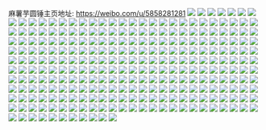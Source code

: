 麻薯芋圆锤主页地址: https://weibo.com/u/5858281281 
![](https://wx4.sinaimg.cn/mw2000/006osKzLgy1h911mhyg35j326s26shdt.jpg) 
![](https://wx4.sinaimg.cn/mw2000/006osKzLgy1h90rvw7mr4j31r02kqkjl.jpg) 
![](https://wx4.sinaimg.cn/mw2000/006osKzLgy1h90rtoqmxzj32kx26chdt.jpg) 
![](https://wx4.sinaimg.cn/mw2000/006osKzLgy1h90rtmxl3nj325x25xqv6.jpg) 
![](https://wx4.sinaimg.cn/mw2000/006osKzLgy1h90rtk5wy3j31s11k9e81.jpg) 
![](https://wx4.sinaimg.cn/mw2000/006osKzLgy1h8zuapjpqzj335s251x6p.jpg) 
![](https://wx4.sinaimg.cn/mw2000/006osKzLgy1h8zuaok31dj31hc0u01kx.jpg) 
![](https://wx4.sinaimg.cn/mw2000/006osKzLgy1h8zuanmcjtj335s23u7wh.jpg) 
![](https://wx4.sinaimg.cn/mw2000/006osKzLgy1h8zujez3pdj337k1t0npd.jpg) 
![](https://wx4.sinaimg.cn/mw2000/006osKzLgy1h8ymrqx9smj32a929iqv6.jpg) 
![](https://wx4.sinaimg.cn/mw2000/006osKzLgy1h8wu9gl99tj30wh0q8791.jpg) 
![](https://wx4.sinaimg.cn/mw2000/006osKzLgy1h8rnbybq9yj30s30edn14.jpg) 
![](https://wx4.sinaimg.cn/mw2000/006osKzLgy1h8rnc0kvlij30rx0ghtb4.jpg) 
![](https://wx4.sinaimg.cn/mw2000/006osKzLgy1h8rnbzmi98j30sb0jugst.jpg) 
![](https://wx4.sinaimg.cn/mw2000/006osKzLgy1h8rnc03wr1j31ds0n0426.jpg) 
![](https://wx4.sinaimg.cn/mw2000/006osKzLgy1h8n701b4ilj335s23w4qp.jpg) 
![](https://wx4.sinaimg.cn/mw2000/006osKzLgy1h8n705rg8bj31wn37kkjl.jpg) 
![](https://wx4.sinaimg.cn/mw2000/006osKzLgy1h8n700dlpej329i37kkjl.jpg) 
![](https://wx4.sinaimg.cn/mw2000/006osKzLgy1h8lrszguspj32c02c01kz.jpg) 
![](https://wx4.sinaimg.cn/mw2000/006osKzLgy1h8l8yviz9sj30ut0utgv1.jpg) 
![](https://wx4.sinaimg.cn/mw2000/006osKzLgy1h8iviqzs0gj30wh0nm75n.jpg) 
![](https://wx4.sinaimg.cn/mw2000/006osKzLgy1h8g836laidj30wi1794ay.jpg) 
![](https://wx4.sinaimg.cn/mw2000/006osKzLgy1h8g835paomj31nj28whdt.jpg) 
![](https://wx4.sinaimg.cn/mw2000/006osKzLgy1h8g8379evtj31401e07cz.jpg) 
![](https://wx4.sinaimg.cn/mw2000/006osKzLgy1h8fuwxou3mj32c02c0kjm.jpg) 
![](https://wx4.sinaimg.cn/mw2000/006osKzLgy1h8e3k9bjpxj31jk223ton.jpg) 
![](https://wx4.sinaimg.cn/mw2000/006osKzLgy1h8e3kdppicj31jk223k7h.jpg) 
![](https://wx4.sinaimg.cn/mw2000/006osKzLgy1h8e3ka75a7j31jk223duq.jpg) 
![](https://wx4.sinaimg.cn/mw2000/006osKzLgy1h8e3kb8du8j31jk223wt9.jpg) 
![](https://wx4.sinaimg.cn/mw2000/006osKzLgy1h8e3kcih7fj31jk223wvy.jpg) 
![](https://wx4.sinaimg.cn/mw2000/006osKzLgy1h8e3k8fanlj31jk223k6s.jpg) 
![](https://wx4.sinaimg.cn/mw2000/006osKzLgy1h8e3k7hxhvj31jk22314t.jpg) 
![](https://wx4.sinaimg.cn/mw2000/006osKzLgy1h8e3kezuffj31jk223wyw.jpg) 
![](https://wx4.sinaimg.cn/mw2000/006osKzLgy1h8bx7wo08dj32c02c0kjn.jpg) 
![](https://wx4.sinaimg.cn/mw2000/006osKzLgy1h8bx7pghtaj32c02c0x6r.jpg) 
![](https://wx4.sinaimg.cn/mw2000/006osKzLgy1h8bbe5kq4wj31sc2dsqv5.jpg) 
![](https://wx4.sinaimg.cn/mw2000/006osKzLgy1h8bbe6elw7j30sz13wwui.jpg) 
![](https://wx4.sinaimg.cn/mw2000/006osKzLgy1h8bbe7pgdij30sl0r9gwz.jpg) 
![](https://wx4.sinaimg.cn/mw2000/006osKzLgy1h8bbe8djnij30u00u07dy.jpg) 
![](https://wx4.sinaimg.cn/mw2000/006osKzLgy1h8bbe9113vj30u00u0wlr.jpg) 
![](https://wx4.sinaimg.cn/mw2000/006osKzLgy1h8bbe9me8xj30u00u0474.jpg) 
![](https://wx4.sinaimg.cn/mw2000/006osKzLgy1h863sti9u2j30wi0k8q6x.jpg) 
![](https://wx4.sinaimg.cn/mw2000/006osKzLgy1h863j7oxrhj3271271137.jpg) 
![](https://wx4.sinaimg.cn/mw2000/006osKzLgy1h80f8hnnu1j32c0340e83.jpg) 
![](https://wx4.sinaimg.cn/mw2000/006osKzLgy1h7xy3yv8b4j31900u0gns.jpg) 
![](https://wx4.sinaimg.cn/mw2000/006osKzLgy1h7xy3y6cy6j30u013ywgc.jpg) 
![](https://wx4.sinaimg.cn/mw2000/006osKzLgy1h7xy3xlu14j31900u0gly.jpg) 
![](https://wx4.sinaimg.cn/mw2000/006osKzLgy1h7xlw5kwkdj30q50q5782.jpg) 
![](https://wx4.sinaimg.cn/mw2000/006osKzLgy1h7xlwe5i7vj32to29gb2c.jpg) 
![](https://wx4.sinaimg.cn/mw2000/006osKzLgy1h7xlwgyic8j317r17rtnm.jpg) 
![](https://wx4.sinaimg.cn/mw2000/006osKzLgy1h7xlwg1y0fj30xc2zd4qp.jpg) 
![](https://wx4.sinaimg.cn/mw2000/006osKzLgy1h7xlx0s4x6j30u00u0ti0.jpg) 
![](https://wx4.sinaimg.cn/mw2000/006osKzLgy1h7xlw9uek8j334033y4qr.jpg) 
![](https://wx4.sinaimg.cn/mw2000/006osKzLgy1h7wpgxpqszj30xw0xwk6r.jpg) 
![](https://wx4.sinaimg.cn/mw2000/006osKzLgy1h7wpgwwcj8j30xw0xw7c4.jpg) 
![](https://wx4.sinaimg.cn/mw2000/006osKzLgy1h7wpjaesxij321h1j41kx.jpg) 
![](https://wx4.sinaimg.cn/mw2000/006osKzLgy1h7wpjdgs7uj32c02c0u0y.jpg) 
![](https://wx4.sinaimg.cn/mw2000/006osKzLgy1h7tb1o7vbrj30tu0w07a8.jpg) 
![](https://wx4.sinaimg.cn/mw2000/006osKzLgy1h7qk9clmnbj32by33ze82.jpg) 
![](https://wx4.sinaimg.cn/mw2000/006osKzLgy1h7qk97c7nlj31yi1n5hdt.jpg) 
![](https://wx4.sinaimg.cn/mw2000/006osKzLgy1h7qk9fl4w4j321p2q9b2a.jpg) 
![](https://wx4.sinaimg.cn/mw2000/006osKzLgy1h7qk9l5lvgj31401e0aff.jpg) 
![](https://wx4.sinaimg.cn/mw2000/006osKzLgy1h7qk9hgbzsj30w61l74go.jpg) 
![](https://wx4.sinaimg.cn/mw2000/006osKzLgy1h7qk9kj868j31y92d6qv6.jpg) 
![](https://wx4.sinaimg.cn/mw2000/006osKzLgy1h7mhmaz3baj30ke0fb40v.jpg) 
![](https://wx4.sinaimg.cn/mw2000/006osKzLgy1h7hgupjq37j30u019046v.jpg) 
![](https://wx4.sinaimg.cn/mw2000/006osKzLgy1h7e13vn791j31jk2bb4qp.jpg) 
![](https://wx4.sinaimg.cn/mw2000/006osKzLgy1h7e13w8pisj30tm13iwj2.jpg) 
![](https://wx4.sinaimg.cn/mw2000/006osKzLgy1h7e13ursk7j316o1s019q.jpg) 
![](https://wx4.sinaimg.cn/mw2000/006osKzLgy1h7e1675d9bj30tz1figvi.jpg) 
![](https://wx4.sinaimg.cn/mw2000/006osKzLgy1h77k8net98j30r211fn61.jpg) 
![](https://wx4.sinaimg.cn/mw2000/006osKzLgy1h719m6rndlj30n911gtez.jpg) 
![](https://wx4.sinaimg.cn/mw2000/006osKzLgy1h719lblcihj30n11auq91.jpg) 
![](https://wx4.sinaimg.cn/mw2000/006osKzLgy1h6y9sq555lj31ac0zn7ce.jpg) 
![](https://wx4.sinaimg.cn/mw2000/006osKzLgy1h6wqpqzrizj30u00jkq99.jpg) 
![](https://wx4.sinaimg.cn/mw2000/006osKzLgy1h6sjw65nsdj30v40v4age.jpg) 
![](https://wx4.sinaimg.cn/mw2000/006osKzLgy1h6r2n1ookzj32dr367qv5.jpg) 
![](https://wx4.sinaimg.cn/mw2000/006osKzLgy1h6ppkbmxy9j30u01aydl3.jpg) 
![](https://wx4.sinaimg.cn/mw2000/006osKzLgy1h6btv9obo4j31yc0wiqv5.jpg) 
![](https://wx4.sinaimg.cn/mw2000/006osKzLgy1h6btv1p4fcj329e11m4qp.jpg) 
![](https://wx4.sinaimg.cn/mw2000/006osKzLgy1h62kveozy2j31401e0tia.jpg) 
![](https://wx4.sinaimg.cn/mw2000/006osKzLgy1h62kvdu9vsj32c0340e82.jpg) 
![](https://wx4.sinaimg.cn/mw2000/006osKzLgy1h62kvm8g4kj32a32k4u0x.jpg) 
![](https://wx4.sinaimg.cn/mw2000/006osKzLgy1h62kw49vinj32c02c0kjn.jpg) 
![](https://wx4.sinaimg.cn/mw2000/006osKzLgy1h62kvzynslj32c02c0b2a.jpg) 
![](https://wx4.sinaimg.cn/mw2000/006osKzLgy1h5tonaotvgj30wi0bv414.jpg) 
![](https://wx4.sinaimg.cn/mw2000/006osKzLgy1h5jdv2tvp7j32tu242qv5.jpg) 
![](https://wx4.sinaimg.cn/mw2000/006osKzLgy1h5jduxbgz8j32aa2a7npe.jpg) 
![](https://wx4.sinaimg.cn/mw2000/006osKzLgy1h5jdv04qetj32bi33c4qq.jpg) 
![](https://wx4.sinaimg.cn/mw2000/006osKzLgy1h5jdv70atvj32bx2pc4p4.jpg) 
![](https://wx4.sinaimg.cn/mw2000/006osKzLgy1h5jdv3kxtzj30wi1fd12c.jpg) 
![](https://wx4.sinaimg.cn/mw2000/006osKzLgy1h5jdv5bgmhj31tp2k04qp.jpg) 
![](https://wx4.sinaimg.cn/mw2000/006osKzLgy1h5gv1rsidxj324h2trb2b.jpg) 
![](https://wx4.sinaimg.cn/mw2000/006osKzLgy1h5gv152d1cj33402c14qr.jpg) 
![](https://wx4.sinaimg.cn/mw2000/006osKzLgy1h5gv1uykocj328i2vt1kz.jpg) 
![](https://wx4.sinaimg.cn/mw2000/006osKzLgy1h5gv1flh68j32c0341npg.jpg) 
![](https://wx4.sinaimg.cn/mw2000/006osKzLgy1h5gv1n724yj30xc3q94qq.jpg) 
![](https://wx4.sinaimg.cn/mw2000/006osKzLgy1h5gv0w69s0j30xc2s0npd.jpg) 
![](https://wx4.sinaimg.cn/mw2000/006osKzLgy1h4u2pmnc88j31xf1x2u0x.jpg) 
![](https://wx4.sinaimg.cn/mw2000/006osKzLgy1h4u2po8g1lj31oc27a1kx.jpg) 
![](https://wx4.sinaimg.cn/mw2000/006osKzLgy1h4u2phbovdj32bz2kde82.jpg) 
![](https://wx4.sinaimg.cn/mw2000/006osKzLgy1h4u2pw1uuej31sc2dsnpe.jpg) 
![](https://wx4.sinaimg.cn/mw2000/006osKzLgy1h47l1ya13dj32by340x6r.jpg) 
![](https://wx4.sinaimg.cn/mw2000/006osKzLgy1h47l20uvtij31sc2dsb2a.jpg) 
![](https://wx4.sinaimg.cn/mw2000/006osKzLgy1h47l22tjqzj32h231se81.jpg) 
![](https://wx4.sinaimg.cn/mw2000/006osKzLgy1h47l278td7j32c033dhdw.jpg) 
![](https://wx4.sinaimg.cn/mw2000/006osKzLgy1h47l1thlilj31sc2d27wi.jpg) 
![](https://wx4.sinaimg.cn/mw2000/006osKzLgy1h47l2fa6f7j32bz2wke83.jpg) 
![](https://wx4.sinaimg.cn/mw2000/006osKzLgy1h38pbnzdh1j31pp2aoe82.jpg) 
![](https://wx4.sinaimg.cn/mw2000/006osKzLgy1h38pbpa8r2j31771kwquc.jpg) 
![](https://wx4.sinaimg.cn/mw2000/006osKzLly1h0e2j1mu5xj321m21mkjl.jpg) 
![](https://wx4.sinaimg.cn/mw2000/006osKzLly1h0e2j52375j329c2m0x6p.jpg) 
![](https://wx4.sinaimg.cn/mw2000/006osKzLly1h0e2j2zzyij329w3184qr.jpg) 
![](https://wx4.sinaimg.cn/mw2000/006osKzLly1h0e2iz9lgdj32bz340qv6.jpg) 
![](https://wx4.sinaimg.cn/mw2000/006osKzLly1h0e2j102odj32c033p7wj.jpg) 
![](https://wx4.sinaimg.cn/mw2000/006osKzLly1h0e2izy5o6j31900txqc1.jpg) 
![](https://wx4.sinaimg.cn/mw2000/006osKzLly1h0e2j45ghej31te2i31ky.jpg) 
![](https://wx4.sinaimg.cn/mw2000/006osKzLly1h0e2j675kwj323i2v4hdu.jpg) 
![](https://wx4.sinaimg.cn/mw2000/006osKzLly1gxk5jjvqzkj30u0140gut.jpg) 
![](https://wx4.sinaimg.cn/mw2000/006osKzLly1gxk5jk7b6mj30yo0u0jxu.jpg) 
![](https://wx4.sinaimg.cn/mw2000/006osKzLly1gxk5jkiwqkj31300u0wls.jpg) 
![](https://wx4.sinaimg.cn/mw2000/006osKzLly1gw55wekne7j30y60u0whr.jpg) 
![](https://wx4.sinaimg.cn/mw2000/006osKzLly1gusysuln40j61400u0jww02.jpg) 
![](https://wx4.sinaimg.cn/mw2000/006osKzLly1gusysuyouyj611v0u00xx02.jpg) 
![](https://wx4.sinaimg.cn/mw2000/006osKzLly1gusysu7j93j60u01407ae02.jpg) 
![](https://wx4.sinaimg.cn/mw2000/006osKzLly1gusysvdd12j61400u0q8702.jpg) 
![](https://wx4.sinaimg.cn/mw2000/006osKzLly1gusysvqis0j61400u07a402.jpg) 
![](https://wx4.sinaimg.cn/mw2000/006osKzLly1gusyswev6kj611u0u0n2d02.jpg) 
![](https://wx4.sinaimg.cn/mw2000/006osKzLly1gu5ornbr7kj30u00u0n2j.jpg) 
![](https://wx4.sinaimg.cn/mw2000/006osKzLly1gu5oro13szj30u10u0n39.jpg) 
![](https://wx4.sinaimg.cn/mw2000/006osKzLly1gu5osnbjngj311o0u0tga.jpg) 
![](https://wx4.sinaimg.cn/mw2000/006osKzLly1gu5orpvhm1j30u00u1tdk.jpg) 
![](https://wx4.sinaimg.cn/mw2000/006osKzLly1gu5osnkjvcj30u01hcqez.jpg) 
![](https://wx4.sinaimg.cn/mw2000/006osKzLly1gu5oroo1ykj30u00u0q6g.jpg) 
![](https://wx4.sinaimg.cn/mw2000/006osKzLly1gtdt31clnyj31sx0u0gwa.jpg) 
![](https://wx4.sinaimg.cn/mw2000/006osKzLly1gt9ggntwcmj30u015f7c2.jpg) 
![](https://wx4.sinaimg.cn/mw2000/006osKzLly1gt9ggofmt4j31400u0n3q.jpg) 
![](https://wx4.sinaimg.cn/mw2000/006osKzLly1gt9ggqox78j30u017c7aw.jpg) 
![](https://wx4.sinaimg.cn/mw2000/006osKzLly1gt9ggov96bj31400u0jvm.jpg) 
![](https://wx4.sinaimg.cn/mw2000/006osKzLly1gt9ggpf0o0j30u01417am.jpg) 
![](https://wx4.sinaimg.cn/mw2000/006osKzLly1gt9ggq90tdj30u00wzjvu.jpg) 
![](https://wx4.sinaimg.cn/mw2000/006osKzLly1grx9jovu3gj31400u0n9g.jpg) 
![](https://wx4.sinaimg.cn/mw2000/006osKzLly1grx9jpf8tzj30u01407bm.jpg) 
![](https://wx4.sinaimg.cn/mw2000/006osKzLly1grx9jpzsn5j30u00uw15j.jpg) 
![](https://wx4.sinaimg.cn/mw2000/006osKzLly1grx9joakshj30u0131jzl.jpg) 
![](https://wx4.sinaimg.cn/mw2000/006osKzLly1grx9jqg5tvj30u00yf0z6.jpg) 
![](https://wx4.sinaimg.cn/mw2000/006osKzLly1grx9jqx0paj30ud0u0ak0.jpg) 
![](https://wx4.sinaimg.cn/mw2000/006osKzLly1grws79qpmkj30wi14p79q.jpg) 
![](https://wx4.sinaimg.cn/mw2000/006osKzLly1grws79crk1j31sc2dsu0x.jpg) 
![](https://wx4.sinaimg.cn/mw2000/006osKzLly1gpg0sa6zv2j323p23qkjm.jpg) 
![](https://wx4.sinaimg.cn/mw2000/006osKzLly1gpg0s9aesxj327y27yx6q.jpg) 
![](https://wx4.sinaimg.cn/mw2000/006osKzLly1gpg0s89a0vj30wi0n7qdq.jpg) 
![](https://wx4.sinaimg.cn/mw2000/006osKzLly1gpg0sawpeij30va0vaqi2.jpg) 
![](https://wx4.sinaimg.cn/mw2000/006osKzLly1gnjnvvvvt7j32762761ky.jpg) 
![](https://wx4.sinaimg.cn/mw2000/006osKzLly1gnjnvwwfpzj32wu28qnpe.jpg) 
![](https://wx4.sinaimg.cn/mw2000/006osKzLly1gnjnvyckmej31tt1tt7wh.jpg) 
![](https://wx4.sinaimg.cn/mw2000/006osKzLly1gnjnvtfne5j31ng1ns7u2.jpg) 
![](https://wx4.sinaimg.cn/mw2000/006osKzLly1gnjnvsu742j319c19c19i.jpg) 
![](https://wx4.sinaimg.cn/mw2000/006osKzLly1gnjnvutpzfj32yo29hkjm.jpg) 
![](https://wx4.sinaimg.cn/mw2000/006osKzLgy1gjh5a1lrf9j31hc1hc473.jpg) 
![](https://wx4.sinaimg.cn/mw2000/006osKzLgy1gjh5a0vzmzj31hc1hc46m.jpg) 
![](https://wx4.sinaimg.cn/mw2000/006osKzLgy1gjh5a27bvcj31hc1hcdom.jpg) 
![](https://wx4.sinaimg.cn/mw2000/006osKzLgy1gjh5a2snosj30u00u074v.jpg) 
![](https://wx4.sinaimg.cn/mw2000/006osKzLgy1gjh5a3729uj30u00u0aav.jpg) 
![](https://wx4.sinaimg.cn/mw2000/006osKzLgy1gjh5a3wtz6j30u00u074z.jpg) 
![](https://wx4.sinaimg.cn/mw2000/006osKzLgy1gjasagha9wj30ox0oxjxg.jpg) 
![](https://wx4.sinaimg.cn/mw2000/006osKzLgy1gjasafylnbj31hc1hcjza.jpg) 
![](https://wx4.sinaimg.cn/mw2000/006osKzLgy1ghyrhx8mf5j31420u0n1a.jpg) 
![](https://wx4.sinaimg.cn/mw2000/006osKzLgy1ghyrhy15rhj31na18g7aw.jpg) 
![](https://wx4.sinaimg.cn/mw2000/006osKzLgy1ghyrhyp9y7j30u00u0mxw.jpg) 
![](https://wx4.sinaimg.cn/mw2000/006osKzLgy1ghyrhw5q0hj30u20u03zj.jpg) 
![](https://wx4.sinaimg.cn/mw2000/006osKzLgy1ghsud5n3y2j31fi1fidz3.jpg) 
![](https://wx4.sinaimg.cn/mw2000/006osKzLgy1ghsud77witj3277277qv5.jpg) 
![](https://wx4.sinaimg.cn/mw2000/006osKzLgy1ghsud3vukmj31nk1nke81.jpg) 
![](https://wx4.sinaimg.cn/mw2000/006osKzLgy1ghsud2vsbwj31w02io1kz.jpg) 
![](https://wx4.sinaimg.cn/mw2000/006osKzLgy1ghsud504ecj329d29db2a.jpg) 
![](https://wx4.sinaimg.cn/mw2000/006osKzLgy1ghsud1c39qj31w02io7wj.jpg) 
![](https://wx4.sinaimg.cn/mw2000/006osKzLgy1ghsud8vmpjj322u22ub29.jpg) 
![](https://wx4.sinaimg.cn/mw2000/006osKzLgy1ghsud61yxsj30u00u0wg4.jpg) 
![](https://wx4.sinaimg.cn/mw2000/006osKzLgy1ghsudvfds7j30u00u0q8f.jpg) 
![](https://wx4.sinaimg.cn/mw2000/006osKzLly1ghnxjkzjezj31qi1qinpd.jpg) 
![](https://wx4.sinaimg.cn/mw2000/006osKzLly1ghnxjmfv4zj30u01601b9.jpg) 
![](https://wx4.sinaimg.cn/mw2000/006osKzLly1ghlqy439g8j32ds1scnpd.jpg) 
![](https://wx4.sinaimg.cn/mw2000/006osKzLly1ghlqyb5szqj31t21t2qv5.jpg) 
![](https://wx4.sinaimg.cn/mw2000/006osKzLly1ghlqymdm8cj31oa1oc7wh.jpg) 
![](https://wx4.sinaimg.cn/mw2000/006osKzLly1ghlqy1qgthj32512511ky.jpg) 
![](https://wx4.sinaimg.cn/mw2000/006osKzLly1ghlqy65kmzj320e20enmx.jpg) 
![](https://wx4.sinaimg.cn/mw2000/006osKzLly1ghlqy8ov0yj325b25bb29.jpg) 
![](https://wx4.sinaimg.cn/mw2000/006osKzLly1g9w84r03xuj32231ja1kx.jpg) 
![](https://wx4.sinaimg.cn/mw2000/006osKzLly1g51uzi055gj30rn0iutlz.jpg) 
![](https://wx4.sinaimg.cn/mw2000/006osKzLly1g51uz2euvoj318g18g751.jpg) 
![](https://wx4.sinaimg.cn/mw2000/006osKzLly1g51uz2s4twj30kg0krjtz.jpg) 
![](https://wx4.sinaimg.cn/mw2000/006osKzLly1g4op0fzo25j31h80m9tdh.jpg) 
![](https://wx4.sinaimg.cn/mw2000/006osKzLly1g4ooxxh3t3j31hc0m4tda.jpg) 
![](https://wx4.sinaimg.cn/mw2000/006osKzLly1g4ooxxx2rhj31hc0mbafu.jpg) 
![](https://wx4.sinaimg.cn/mw2000/006osKzLly1g4ooxurl75j31pc0u5gw0.jpg) 
![](https://wx4.sinaimg.cn/mw2000/006osKzLly1g4ena9kxqwj30k00u1n10.jpg) 
![](https://wx4.sinaimg.cn/mw2000/006osKzLly1g3kyf2cxcxj30hp0iiwh6.jpg) 
![](https://wx4.sinaimg.cn/mw2000/006osKzLly1g2e0kpmhcjj32c025rqvb.jpg) 
![](https://wx4.sinaimg.cn/mw2000/006osKzLly1g2e0kqok5pj30p00p0n1m.jpg) 
![](https://wx4.sinaimg.cn/mw2000/006osKzLly1g2e0kr4mi4j30u00u0tch.jpg) 
![](https://wx4.sinaimg.cn/mw2000/006osKzLly1g2e0krpozfj314i0ja42p.jpg) 
![](https://wx4.sinaimg.cn/mw2000/006osKzLly1g20y3sc0x6j30rs0rs4by.jpg) 
![](https://wx4.sinaimg.cn/mw2000/006osKzLly1g20y3r9q00j30oo0imgot.jpg) 
![](https://wx4.sinaimg.cn/mw2000/006osKzLly1g1yxen32yij3265271npi.jpg) 
![](https://wx4.sinaimg.cn/mw2000/006osKzLly1g1yxeo69a9j30k00u0q6s.jpg) 
![](https://wx4.sinaimg.cn/mw2000/006osKzLly1g1yxejg2l9j325e1v5qv9.jpg) 
![](https://wx4.sinaimg.cn/mw2000/006osKzLly1g1vcivtil3j30hq0guwfz.jpg) 
![](https://wx4.sinaimg.cn/mw2000/006osKzLly1g1vciv4adij30lw0lwq49.jpg) 
![](https://wx4.sinaimg.cn/mw2000/006osKzLly1g1vciul2v0j30hl0hqdho.jpg) 
![](https://wx4.sinaimg.cn/mw2000/006osKzLly1g1vciyh2vjj30k70jnmzr.jpg) 
![](https://wx4.sinaimg.cn/mw2000/006osKzLly1g1vciy3qaxj309207z3z1.jpg) 
![](https://wx4.sinaimg.cn/mw2000/006osKzLly1g1vcj2bydgj30sl0rrtf9.jpg) 
![](https://wx4.sinaimg.cn/mw2000/006osKzLly1g1vciz3ln1j30yi0khgpp.jpg) 
![](https://wx4.sinaimg.cn/mw2000/006osKzLly1g1vcj30iumj30s80shtfj.jpg) 
![](https://wx4.sinaimg.cn/mw2000/006osKzLly1g164cbjnvgj32bq2iob2h.jpg) 
![](https://wx4.sinaimg.cn/mw2000/006osKzLly1g15q4rdozpj30k00zkacf.jpg) 
![](https://wx4.sinaimg.cn/mw2000/006osKzLly1g0pgwopg7pj32io2iob29.jpg) 
![](https://wx4.sinaimg.cn/mw2000/006osKzLly1g0pgwvjn88j30n50gin08.jpg) 
![](https://wx4.sinaimg.cn/mw2000/006osKzLly1g0g50mtpwvj30hn0jl43z.jpg) 
![](https://wx4.sinaimg.cn/mw2000/006osKzLly1g0g508cmqqj30k00k0di6.jpg) 
![](https://wx4.sinaimg.cn/mw2000/006osKzLly1g0g506soluj30k00k0dib.jpg) 
![](https://wx4.sinaimg.cn/mw2000/006osKzLly1fzl6jo5b1fj30u00y00w9.jpg) 
![](https://wx4.sinaimg.cn/mw2000/006osKzLly1fzl6jlrubqj30k00xm41h.jpg) 
![](https://wx4.sinaimg.cn/mw2000/006osKzLly1fzl6m860jaj30m80vmthv.jpg) 
![](https://wx4.sinaimg.cn/mw2000/006osKzLly1fzl6jmkx0oj31yx16sdkx.jpg) 
![](https://wx4.sinaimg.cn/mw2000/006osKzLly1fzl6jxlnuxj30j30wbgte.jpg) 
![](https://wx4.sinaimg.cn/mw2000/006osKzLly1fzl6jnmgd1j30u01hcwnk.jpg) 
![](https://wx4.sinaimg.cn/mw2000/006osKzLly1fziylfuh0sj30h408wq3x.jpg) 
![](https://wx4.sinaimg.cn/mw2000/006osKzLly1fziyludvuhj30dc07u76f.jpg) 
![](https://wx4.sinaimg.cn/mw2000/006osKzLly1fziylib61vj30xc18e4qq.jpg) 
![](https://wx4.sinaimg.cn/mw2000/006osKzLly1fziylm7vijj30vy16hn6i.jpg) 
![](https://wx4.sinaimg.cn/mw2000/006osKzLly1fziylvj099j30k00ig7cc.jpg) 
![](https://wx4.sinaimg.cn/mw2000/006osKzLly1fziylmny7cj30gn0jcgmy.jpg) 
![](https://wx4.sinaimg.cn/mw2000/006osKzLly1fziyln9k1yj30dw0djt9q.jpg) 
![](https://wx4.sinaimg.cn/mw2000/006osKzLly1fziylff5jmj30cu06n74p.jpg) 
![](https://wx4.sinaimg.cn/mw2000/006osKzLly1fziyoj4on0j30ai0e23z5.jpg) 
![](https://wx4.sinaimg.cn/mw2000/006osKzLly1fzfpwrs0osj30zk1hcwhe.jpg) 
![](https://wx4.sinaimg.cn/mw2000/006osKzLly1fzfpzh69f1j30dw0kmgtj.jpg) 
![](https://wx4.sinaimg.cn/mw2000/006osKzLly1fzfq0bjzwnj30k00dcjrv.jpg) 
![](https://wx4.sinaimg.cn/mw2000/006osKzLly1fzfq4pabhmj30rs1avjtv.jpg) 
![](https://wx4.sinaimg.cn/mw2000/006osKzLly1fzfq3lnhc1j30k00zjmzk.jpg) 
![](https://wx4.sinaimg.cn/mw2000/006osKzLly1fzfq56nd5pj30jz0brgnz.jpg) 
![](https://wx4.sinaimg.cn/mw2000/006osKzLly1fzfq3lfb86j30yi181afn.jpg) 
![](https://wx4.sinaimg.cn/mw2000/006osKzLly1fzfq74dkqqj30qo0qn7ax.jpg) 
![](https://wx4.sinaimg.cn/mw2000/006osKzLly1fzezmyhsskj30k00u077g.jpg) 
![](https://wx4.sinaimg.cn/mw2000/006osKzLly1fzezmyxjfgj30k00u0tbr.jpg) 
![](https://wx4.sinaimg.cn/mw2000/006osKzLly1fzezn49qoyj30jr0sxmzb.jpg) 
![](https://wx4.sinaimg.cn/mw2000/006osKzLly1fzed3ze1h4j30ku7pa4qp.jpg) 
![](https://wx4.sinaimg.cn/mw2000/006osKzLly1fzed41j4tbj30jo7pse81.jpg) 
![](https://wx4.sinaimg.cn/mw2000/006osKzLly1fzed4344afj30ku5eih8q.jpg) 
![](https://wx4.sinaimg.cn/mw2000/006osKzLly1fzed3jpjmpj30ku47z16c.jpg) 
![](https://wx4.sinaimg.cn/mw2000/006osKzLly1fzed457neij30ix7ps1kx.jpg) 
![](https://wx4.sinaimg.cn/mw2000/006osKzLly1fzed46qun0j30ku5f6tyd.jpg) 
![](https://wx4.sinaimg.cn/mw2000/006osKzLly1fzed474txtj30hs0hs75g.jpg) 
![](https://wx4.sinaimg.cn/mw2000/006osKzLly1fzed55kqoqj30i20lbq5x.jpg) 
![](https://wx4.sinaimg.cn/mw2000/006osKzLly1fze3a2za00j30dw0ngwgn.jpg) 
![](https://wx4.sinaimg.cn/mw2000/006osKzLly1fze3a3a7lej30dw0rsgn4.jpg) 
![](https://wx4.sinaimg.cn/mw2000/006osKzLly1fze3a538o7j30j00vkjtj.jpg) 
![](https://wx4.sinaimg.cn/mw2000/006osKzLly1fze3a5chs2j30k00qnac3.jpg) 
![](https://wx4.sinaimg.cn/mw2000/006osKzLly1fze3a4e26aj30dw0ooacy.jpg) 
![](https://wx4.sinaimg.cn/mw2000/006osKzLly1fze3a41k06j30dw0opdhx.jpg) 
![](https://wx4.sinaimg.cn/mw2000/006osKzLly1fze3a3odpvj30hs0u3whl.jpg) 
![](https://wx4.sinaimg.cn/mw2000/006osKzLly1fze3a4orhij30ku0ku419.jpg) 
![](https://wx4.sinaimg.cn/mw2000/006osKzLly1fze3a2q0mej30j60vftc1.jpg) 
![](https://wx4.sinaimg.cn/mw2000/006osKzLly1fzd9c3mzbdj30qo0zkhaa.jpg) 
![](https://wx4.sinaimg.cn/mw2000/006osKzLly1fzd8sxra84j32c030ghdt.jpg) 
![](https://wx4.sinaimg.cn/mw2000/006osKzLly1fzd8sy383wj30ie0vf0wy.jpg) 
